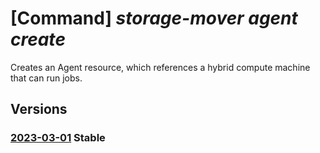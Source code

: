 # [Command] _storage-mover agent create_

Creates an Agent resource, which references a hybrid compute machine that can run jobs.

## Versions

### [2023-03-01](/Resources/mgmt-plane/L3N1YnNjcmlwdGlvbnMve30vcmVzb3VyY2Vncm91cHMve30vcHJvdmlkZXJzL21pY3Jvc29mdC5zdG9yYWdlbW92ZXIvc3RvcmFnZW1vdmVycy97fS9hZ2VudHMve30=/2023-03-01.xml) **Stable**

<!-- mgmt-plane /subscriptions/{}/resourcegroups/{}/providers/microsoft.storagemover/storagemovers/{}/agents/{} 2023-03-01 -->
